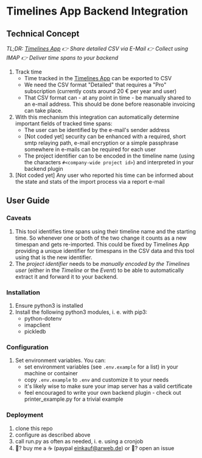 # Timelines App Backend Integration

## Technical Concept

*TL;DR: [Timelines App](https://timelines.app) 👉 Share detailed CSV via E-Mail 👉 Collect using IMAP 👉 Deliver time spans to your backend*

1. Track time
    - Time tracked in the [Timelines App](https://timelines.app) can be exported to CSV
    - We need the CSV format "Detailed" that requires a "Pro" subscription (currently costs around 20 € per year and user)
    - That CSV format can - at any point in time - be manually shared to an e-mail address. This should be done before reasonable invoicing can take place.
2. With this mechanism this integration can automatically determine important fields of tracked time spans:
    - The user can be identified by the e-mail's sender address
    - [Not coded yet] security can be enhanced with a required, short smtp relaying path, e-mail encryption or a simple passphrase somewhere in e-mails can be required for each user
    - The project identifier can to be encoded in the timeline name (using the characters `#<company-wide project id>`) and interpreted in your backend plugin
3. [Not coded yet] Any user who reported his time can be informed about the state and stats of the import process via a report e-mail

## User Guide
### Caveats
1. This tool identifies time spans using their timeline name and the starting time. So whenever one or both of the two change it counts as a new timespan and gets re-imported. This could be fixed by Timelines App providing a unique identifier for timespans in the CSV data and this tool using that is the new identifier.
2. The *project identifier* needs to be *manually encoded by the Timelines user* (either in the *Timeline* or the *Event*) to be able to automatically extract it and forward it to your backend.

### Installation
1. Ensure python3 is installed
2. Install the following python3 modules, i. e. with pip3:
    - python-dotenv
    - imapclient
    - pickledb

### Configuration
1. Set environment variables. You can:
    - set environment variables (see `.env.example` for a list) in your machine or container
    - copy `.env.example` to `.env` and customize it to your needs
    - it's likely wise to make sure your imap server has a valid certificate
    - feel encouraged to write your own backend plugin - check out printer_example.py for a trivial example

### Deployment
1. clone this repo
2. configure as described above
3. call run.py as often as needed, i. e. using a cronjob
4. 🥳? buy me a ☕️ (paypal einkauf@arweb.de) or 😤? open an issue
